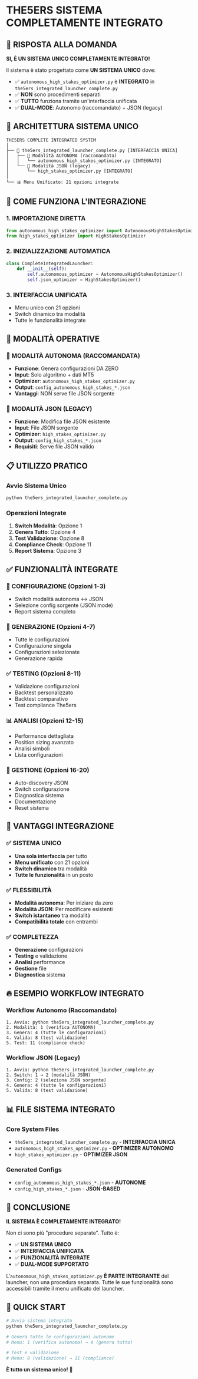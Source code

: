 # THE5ERS SISTEMA COMPLETAMENTE INTEGRATO

## 🎯 RISPOSTA ALLA DOMANDA

**SI, È UN SISTEMA UNICO COMPLETAMENTE INTEGRATO!**

Il sistema è stato progettato come **UN SISTEMA UNICO** dove:

- ✅ `autonomous_high_stakes_optimizer.py` è **INTEGRATO** in `the5ers_integrated_launcher_complete.py`
- ✅ **NON** sono procedimenti separati
- ✅ **TUTTO** funziona tramite un'interfaccia unificata
- ✅ **DUAL-MODE**: Autonomo (raccomandato) + JSON (legacy)

## 🚀 ARCHITETTURA SISTEMA UNICO

```
THE5ERS COMPLETE INTEGRATED SYSTEM
│
├── 🎯 the5ers_integrated_launcher_complete.py [INTERFACCIA UNICA]
│   ├── 🚀 Modalità AUTONOMA (raccomandata)
│   │   └── autonomous_high_stakes_optimizer.py [INTEGRATO]
│   └── 📁 Modalità JSON (legacy) 
│       └── high_stakes_optimizer.py [INTEGRATO]
│
└── 📊 Menu Unificato: 21 opzioni integrate
```

## 🔧 COME FUNZIONA L'INTEGRAZIONE

### 1. IMPORTAZIONE DIRETTA
```python
from autonomous_high_stakes_optimizer import AutonomousHighStakesOptimizer
from high_stakes_optimizer import HighStakesOptimizer
```

### 2. INIZIALIZZAZIONE AUTOMATICA
```python
class CompleteIntegratedLauncher:
    def __init__(self):
        self.autonomous_optimizer = AutonomousHighStakesOptimizer()
        self.json_optimizer = HighStakesOptimizer()
```

### 3. INTERFACCIA UNIFICATA
- Menu unico con 21 opzioni
- Switch dinamico tra modalità
- Tutte le funzionalità integrate

## 🎯 MODALITÀ OPERATIVE

### 🚀 MODALITÀ AUTONOMA (RACCOMANDATA)
- **Funzione**: Genera configurazioni DA ZERO
- **Input**: Solo algoritmo + dati MT5
- **Optimizer**: `autonomous_high_stakes_optimizer.py`
- **Output**: `config_autonomous_high_stakes_*.json`
- **Vantaggi**: NON serve file JSON sorgente

### 📁 MODALITÀ JSON (LEGACY)
- **Funzione**: Modifica file JSON esistente  
- **Input**: File JSON sorgente
- **Optimizer**: `high_stakes_optimizer.py`
- **Output**: `config_high_stakes_*.json`
- **Requisiti**: Serve file JSON valido

## 📋 UTILIZZO PRATICO

### Avvio Sistema Unico
```bash
python the5ers_integrated_launcher_complete.py
```

### Operazioni Integrate
1. **Switch Modalità**: Opzione 1
2. **Genera Tutto**: Opzione 4
3. **Test Validazione**: Opzione 8
4. **Compliance Check**: Opzione 11
5. **Report Sistema**: Opzione 3

## ✅ FUNZIONALITÀ INTEGRATE

### 🔧 CONFIGURAZIONE (Opzioni 1-3)
- Switch modalità autonoma ↔ JSON
- Selezione config sorgente (JSON mode)
- Report sistema completo

### 🚀 GENERAZIONE (Opzioni 4-7)
- Tutte le configurazioni
- Configurazione singola
- Configurazioni selezionate  
- Generazione rapida

### ✅ TESTING (Opzioni 8-11)
- Validazione configurazioni
- Backtest personalizzato
- Backtest comparativo
- Test compliance The5ers

### 📊 ANALISI (Opzioni 12-15)
- Performance dettagliata
- Position sizing avanzato
- Analisi simboli
- Lista configurazioni

### 🔧 GESTIONE (Opzioni 16-20)
- Auto-discovery JSON
- Switch configurazione
- Diagnostica sistema
- Documentazione
- Reset sistema

## 🎯 VANTAGGI INTEGRAZIONE

### ✅ SISTEMA UNICO
- **Una sola interfaccia** per tutto
- **Menu unificato** con 21 opzioni
- **Switch dinamico** tra modalità
- **Tutte le funzionalità** in un posto

### ✅ FLESSIBILITÀ
- **Modalità autonoma**: Per iniziare da zero
- **Modalità JSON**: Per modificare esistenti
- **Switch istantaneo** tra modalità
- **Compatibilità totale** con entrambi

### ✅ COMPLETEZZA
- **Generazione** configurazioni
- **Testing** e validazione
- **Analisi** performance
- **Gestione** file
- **Diagnostica** sistema

## 🔥 ESEMPIO WORKFLOW INTEGRATO

### Workflow Autonomo (Raccomandato)
```
1. Avvia: python the5ers_integrated_launcher_complete.py
2. Modalità: 1 (verifica AUTONOMA)
3. Genera: 4 (tutte le configurazioni)
4. Valida: 8 (test validazione)
5. Test: 11 (compliance check)
```

### Workflow JSON (Legacy)
```
1. Avvia: python the5ers_integrated_launcher_complete.py
2. Switch: 1 → 2 (modalità JSON)
3. Config: 2 (seleziona JSON sorgente)
4. Genera: 4 (tutte le configurazioni)
5. Valida: 8 (test validazione)
```

## 📊 FILE SISTEMA INTEGRATO

### Core System Files
- `the5ers_integrated_launcher_complete.py` - **INTERFACCIA UNICA**
- `autonomous_high_stakes_optimizer.py` - **OPTIMIZER AUTONOMO**
- `high_stakes_optimizer.py` - **OPTIMIZER JSON**

### Generated Configs
- `config_autonomous_high_stakes_*.json` - **AUTONOME**
- `config_high_stakes_*.json` - **JSON-BASED**

## 🎯 CONCLUSIONE

**IL SISTEMA È COMPLETAMENTE INTEGRATO!**

Non ci sono più "procedure separate". Tutto è:
- ✅ **UN SISTEMA UNICO** 
- ✅ **INTERFACCIA UNIFICATA**
- ✅ **FUNZIONALITÀ INTEGRATE**
- ✅ **DUAL-MODE SUPPORTATO**

L'`autonomous_high_stakes_optimizer.py` **È PARTE INTEGRANTE** del launcher, non una procedura separata. Tutte le sue funzionalità sono accessibili tramite il menu unificato del launcher.

## 🚀 QUICK START

```bash
# Avvia sistema integrato
python the5ers_integrated_launcher_complete.py

# Genera tutte le configurazioni autonome
# Menu: 1 (verifica autonoma) → 4 (genera tutto)

# Test e validazione
# Menu: 8 (validazione) → 11 (compliance)
```

**È tutto un sistema unico! 🎯**
